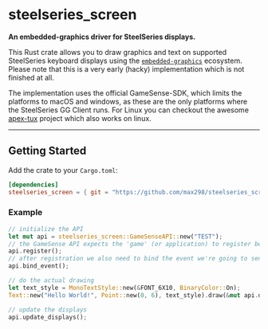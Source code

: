 # steelseries_screen

**An embedded-graphics driver for SteelSeries displays.**

This Rust crate allows you to draw graphics and text on supported SteelSeries keyboard displays using the [`embedded-graphics`](https://crates.io/crates/embedded-graphics) ecosystem.
Please note that this is a very early (hacky) implementation which is not finished at all.

The implementation uses the official GameSense-SDK, which limits the platforms to macOS and windows, as these are the only platforms
where the SteelSeries GG Client runs. For Linux you can checkout the awesome [apex-tux](https://github.com/not-jan/apex-tux) project which also works on linux.

---

## Getting Started

Add the crate to your `Cargo.toml`:

```toml
[dependencies]
steelseries_screen = { git = "https://github.com/max298/steelseries_screen" }
```

### Example
```rust
// initialize the API
let mut api = steelseries_screen::GameSenseAPI::new("TEST");
// the GameSense API expects the 'game' (or application) to register before it sends data
api.register();
// after registration we also need to bind the event we're going to send
api.bind_event();

// do the actual drawing
let text_style = MonoTextStyle::new(&FONT_6X10, BinaryColor::On);
Text::new("Hello World!", Point::new(0, 6), text_style).draw(&mut api.display_apex_mut());

// update the displays
api.update_displays();
```

